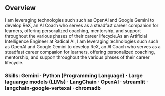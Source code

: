 ## Overview

I am leveraging technologies such such as OpenAI and Google Gemini to develop
ReX, an AI Coach who serves as a steadfast career companion for learners,
offering personalized coaching, mentorship, and support throughout the
various phases of their career lifecycle.As an Artificial Intelligence Engineer at Radical AI, 
I am leveraging technologies such such as OpenAI and Google Gemini to develop ReX, 
an AI Coach who serves as a steadfast career companion for learners, offering personalized coaching, 
mentorship, and support throughout the various phases of their career lifecycle.


### Skills: Gemini · Python (Programming Language) · Large laguange models (LLMs) · LangChain · OpenAI · streamlit · langchain-google-vertexai · chromadb
